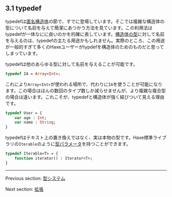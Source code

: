 ## 3.1 typedef

typedefは[匿名構造体](types-anonymous-structure.md)の節で、すでに登場しています。そこでは複雑な構造体の型について名前を与えて簡潔にあつかう方法を見ています。この利用法はtypedefが一体なにに良いのかを的確に表しています。[構造体の型](types-anonymous-structure.md)に対して名前を与えるのは、typedefの主たる用途かもしれません。実際のところ、この用途が一般的すぎて多くのHaxeユーザーがtypdefを構造体のためのものだと思ってしまっています。

typedefは他のあらゆる型に対して名前を与えることが可能です。

```haxe
typedef IA = Array<Int>;
```

これにより`Array<Int>`が使われる場所で、代わりに`IA`を使うことが可能になります。この場合はほんの数回のタイプ数しか減らせませんが、より複雑な複合型の場合は違います。これこそが、typedefと構造体が強く結びついて見える理由です。

```haxe
typedef User = {
    var age : Int;
    var name : String;
}
```

typedefはテキスト上の置き換えではなく、実は本物の型です。Haxe標準ライブラリの`Iterable`のように[型パラメータ](type-system-type-parameters.md)を持つことができます。

```haxe
typedef Iterable<T> = {
	function iterator() : Iterator<T>;
}
```

---

Previous section: [型システム](type-system.md)

Next section: [拡張](type-system-extensions.md)